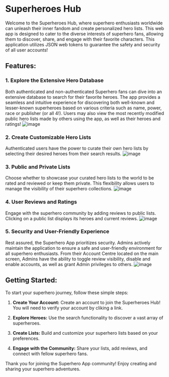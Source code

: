 # Superheroes Hub

Welcome to the Superheroes Hub, where superhero enthusiasts worldwide can unleash their inner fandom and create personalized hero lists. This web app is designed to cater to the diverse interests of superhero fans, allowing them to discover, share, and engage with their favorite characters. This application utilizes JSON web tokens to guarantee the safety and security of all user accounts!

## Features:

### 1. Explore the Extensive Hero Database
Both authenticated and non-authenticated Superhero fans can dive into an extensive database to search for their favorite heroes. The app provides a seamless and intuitive experience for discovering both well-known and lesser-known superheroes based on various criteria such as name, power, race or publisher (or all 4!). Users may also view the most recently modified public hero lists made by others using the app, as well as their heroes and ratings!
![image](https://github.com/nadamur/Superhero-App/assets/114004182/d301d9cf-0194-4f6b-b99e-e53d1e1c1ac4)

### 2. Create Customizable Hero Lists
Authenticated users have the power to curate their own hero lists by selecting their desired heroes from their search results.
![image](https://github.com/nadamur/Superhero-App/assets/114004182/2d72e2e2-7d60-411c-9869-bc025e518308)

### 3. Public and Private Lists
Choose whether to showcase your curated hero lists to the world to be rated and reviewed or keep them private. This flexibility allows users to manage the visibility of their superhero collections.
![image](https://github.com/nadamur/Superhero-App/assets/114004182/495ba9f7-42bb-456a-af2c-21290723f356)

### 4. User Reviews and Ratings
Engage with the superhero community by adding reviews to public lists. Clicking on a public list displays its heroes and current reviews.
![image](https://github.com/nadamur/Superhero-App/assets/114004182/821d128b-beb1-42d3-ab11-2a48e832a20a)

### 5. Security and User-Friendly Experience
Rest assured, the Superhero App prioritizes security. Admins actively maintain the application to ensure a safe and user-friendly environment for all superhero enthusiasts. From their Account Centre located on the main screen, Admins have the ability to toggle review visibility, disable and enable accounts, as well as grant Admin privileges to others.
![image](https://github.com/nadamur/Superhero-App/assets/114004182/2345b65e-d97d-4ba2-aee2-e0c72b7db728)


## Getting Started:

To start your superhero journey, follow these simple steps:

1. **Create Your Account:** Create an account to join the Superheroes Hub! You will need to verify your account by cliking a link.

2. **Explore Heroes:** Use the search functionality to discover a vast array of superheroes.

3. **Create Lists:** Build and customize your superhero lists based on your preferences.

4. **Engage with the Community:** Share your lists, add reviews, and connect with fellow superhero fans.


Thank you for joining the Superhero App community! Enjoy creating and sharing your superhero adventures.

